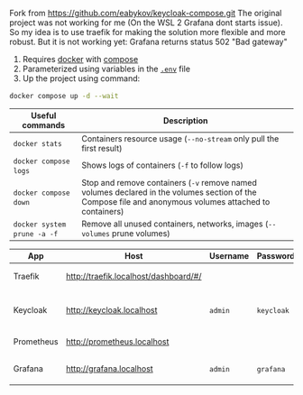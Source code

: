 Fork from https://github.com/eabykov/keycloak-compose.git
The original project was not working for me (On the WSL 2 Grafana dont starts issue). So my idea is to use traefik for making the solution more flexible and more robust.
But it is not working yet: Grafana returns status 502 "Bad gateway"

1. Requires [docker](https://docs.docker.com/get-docker/) with [compose](https://docs.docker.com/compose/install/)
2. Parameterized using variables in the [`.env`](.env) file
3. Up the project using command:
```sh
docker compose up -d --wait
```

| Useful commands | Description
|-|-
| `docker stats` | Containers resource usage (`--no-stream` only pull the first result)
| `docker compose logs` | Shows logs of containers (`-f` to follow logs)
| `docker compose down` | Stop and remove containers (`-v` remove named volumes declared in the volumes section of the Compose file and anonymous volumes attached to containers)
| `docker system prune -a -f` | Remove all unused containers, networks, images (`--volumes` prune volumes)

| App | Host | Username | Password | Image
|-|-|-|-|-
| Traefik | http://traefik.localhost/dashboard/#/ | |  | ![Traefik dashboard](.github/images/traefik.png)
| Keycloak | http://keycloak.localhost | `admin` | `keycloak` | ![Keycloak Grafana Client in the realm test](.github/images/keycloak.png)
| Prometheus | http://prometheus.localhost | | | ![Prometheus Targets](.github/images/prometheus.png)
| Grafana | http://grafana.localhost | `admin` | `grafana` | ![Grafana Keycloak Dashboard](.github/images/grafana.png)



